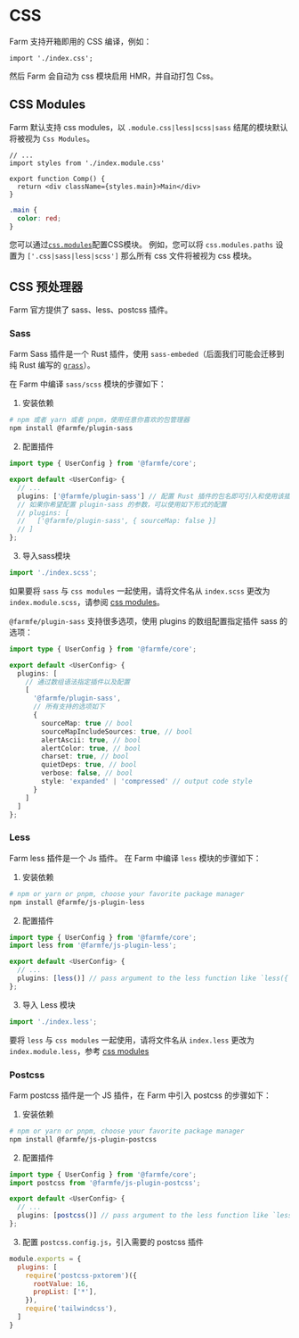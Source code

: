 # CSS
Farm 支持开箱即用的 CSS 编译，例如：

```tsx
import './index.css';
```

然后 Farm 会自动为 css 模块启用 HMR，并自动打包 Css。

## CSS Modules
Farm 默认支持 css modules，以 `.module.css|less|scss|sass` 结尾的模块默认将被视为 `Css Modules`。

```tsx title="comp.tsx"
// ...
import styles from './index.module.css'

export function Comp() {
  return <div className={styles.main}>Main</div>
}
```
```css title="index.module.css"
.main {
  color: red;
}
```

您可以通过[`css.modules`](/docs/config/farm-config#cssmodules)配置CSS模块。 例如，您可以将 `css.modules.paths` 设置为 `['.css|sass|less|scss']` 那么所有 css 文件将被视为 css 模块。

## CSS 预处理器
Farm 官方提供了 sass、less、postcss 插件。

### Sass
Farm Sass 插件是一个 Rust 插件，使用 `sass-embeded`（后面我们可能会迁移到纯 Rust 编写的 [`grass`](https://github.com/connorskees/grass)）。

在 Farm 中编译 `sass/scss` 模块的步骤如下：

1. 安装依赖
```sh
# npm 或者 yarn 或者 pnpm，使用任意你喜欢的包管理器 
npm install @farmfe/plugin-sass
```

2. 配置插件
```ts
import type { UserConfig } from '@farmfe/core';

export default <UserConfig> {
  // ...
  plugins: ['@farmfe/plugin-sass'] // 配置 Rust 插件的包名即可引入和使用该插件
  // 如果你希望配置 plugin-sass 的参数，可以使用如下形式的配置
  // plugins: [
  //   ['@farmfe/plugin-sass', { sourceMap: false }]
  // ]
};
```

3. 导入sass模块
```ts
import './index.scss';
```

如果要将 `sass` 与 `css modules` 一起使用，请将文件名从 `index.scss` 更改为 `index.module.scss`，请参阅 [css modules](#css-modules)。

`@farmfe/plugin-sass` 支持很多选项，使用 plugins 的数组配置指定插件 sass 的选项：

```ts
import type { UserConfig } from '@farmfe/core';

export default <UserConfig> {
  plugins: [
    // 通过数组语法指定插件以及配置
    [
      '@farmfe/plugin-sass',
      // 所有支持的选项如下
      {
        sourceMap: true // bool
        sourceMapIncludeSources: true, // bool
        alertAscii: true, // bool
        alertColor: true, // bool
        charset: true, // bool
        quietDeps: true, // bool
        verbose: false, // bool
        style: 'expanded' | 'compressed' // output code style
      }
    ]
  ]
};
```

### Less
Farm less 插件是一个 Js 插件。 在 Farm 中编译 `less` 模块的步骤如下：

1. 安装依赖
```sh
# npm or yarn or pnpm, choose your favorite package manager
npm install @farmfe/js-plugin-less
```

2. 配置插件
```ts
import type { UserConfig } from '@farmfe/core';
import less from '@farmfe/js-plugin-less';

export default <UserConfig> {
  // ...
  plugins: [less()] // pass argument to the less function like `less({ /* your options */ })` to specify less options
};
```

3. 导入 Less 模块
```ts
import './index.less';
```

要将 `less` 与 `css modules` 一起使用，请将文件名从 `index.less` 更改为 `index.module.less`，参考 [css modules](#css-modules)

### Postcss
Farm postcss 插件是一个 JS 插件，在 Farm 中引入 postcss 的步骤如下：

1. 安装依赖
```sh
# npm or yarn or pnpm, choose your favorite package manager
npm install @farmfe/js-plugin-postcss
```

2. 配置插件
```ts
import type { UserConfig } from '@farmfe/core';
import postcss from '@farmfe/js-plugin-postcss';

export default <UserConfig> {
  // ...
  plugins: [postcss()] // pass argument to the less function like `less({ /* your options */ })` to specify less options
};
```

3. 配置 `postcss.config.js`，引入需要的 postcss 插件

```js title=postcss.config.js
module.exports = {
  plugins: [
    require('postcss-pxtorem')({
      rootValue: 16,
      propList: ['*'],
    }),
    require('tailwindcss'),
  ]
}
```